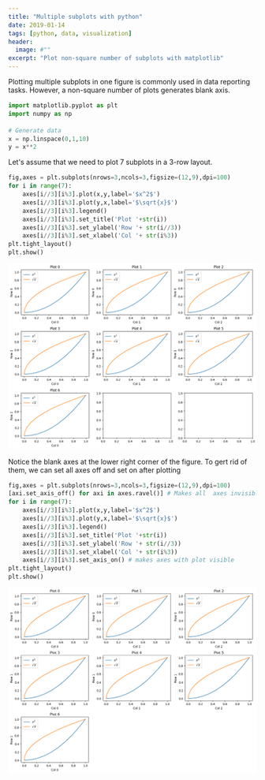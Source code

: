 ```yaml
---
title: "Multiple subplots with python"
date: 2019-01-14
tags: [python, data, visualization]
header:
  image: #""
excerpt: "Plot non-square number of subplots with matplotlib"
---
```

Plotting multiple subplots in one figure is commonly used in data reporting tasks.
However, a non-square number of plots generates blank axis.


```python
import matplotlib.pyplot as plt
import numpy as np

# Generate data
x = np.linspace(0,1,10)
y = x**2
```

Let's assume that we need to plot 7 subplots in a 3-row layout.


```python
fig,axes = plt.subplots(nrows=3,ncols=3,figsize=(12,9),dpi=100)
for i in range(7):
	axes[i//3][i%3].plot(x,y,label='$x^2$')
	axes[i//3][i%3].plot(y,x,label='$\sqrt{x}$')
	axes[i//3][i%3].legend()
	axes[i//3][i%3].set_title('Plot '+str(i))
	axes[i//3][i%3].set_ylabel('Row '+ str(i//3))
	axes[i//3][i%3].set_xlabel('Col '+ str(i%3))
plt.tight_layout()
plt.show()
```


![png](/images/Multiple-subplots/output_5_0.png)


Notice the blank axes at the lower right corner of the figure.
To gert rid of them, we can set all axes off and set on after plotting


```python
fig,axes = plt.subplots(nrows=3,ncols=3,figsize=(12,9),dpi=100)
[axi.set_axis_off() for axi in axes.ravel()] # Makes all  axes invisible
for i in range(7):
	axes[i//3][i%3].plot(x,y,label='$x^2$')
	axes[i//3][i%3].plot(y,x,label='$\sqrt{x}$')
	axes[i//3][i%3].legend()
	axes[i//3][i%3].set_title('Plot '+str(i))
	axes[i//3][i%3].set_ylabel('Row '+ str(i//3))
	axes[i//3][i%3].set_xlabel('Col '+ str(i%3))
	axes[i//3][i%3].set_axis_on() # makes axes with plot visible
plt.tight_layout()
plt.show()
```


![png](/images/Multiple-subplots/output_7_0.png)

